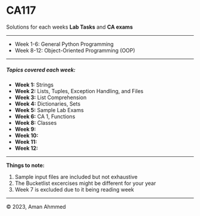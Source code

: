 # CA117

Solutions for each weeks **Lab Tasks** and **CA exams**

---

* Week 1-6:	General Python Programming
* Week 8-12:	Object-Oriented Programming (OOP)

---

##### Topics covered each week:

* **Week 1:**		Strings
* **Week 2:**		Lists, Tuples, Exception Handling, and Files
* **Week 3:**		List Comprehension
* **Week 4:**		Dictionaries, Sets
* **Week 5:**		Sample Lab Exams
* **Week 6:**		CA 1, Functions
* **Week 8:**		Classes
* **Week 9:**
* **Week 10:**
* **Week 11:**
* **Week 12:**

---

**Things to note:**

1. Sample input files are included but not exhaustive
2. The Bucketlist excercises might be different for your year
3. Week 7 is excluded due to it being reading week

---

© 2023, Aman Ahmmed
